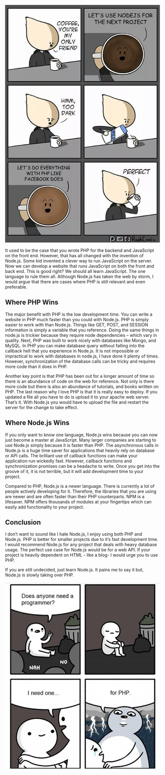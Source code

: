 ![](media/fa157040d5849cc48de1cbec2c67ef69.jpg)

It used to be the case that you wrote PHP for the backend and JavaScript on the
front end. However, that has all changed with the invention of Node.js. Some kid
invented a clever way to run JavaScript on the server. Now we can develop a
website that runs JavaScript on both the front and back end. This is good right?
We should all learn JavaScript. The one language to rule them all. Although
Node.js has taken the web by storm, I would argue that there are cases where PHP
is still relevant and even preferable.

Where PHP Wins
--------------

The major benefit with PHP is the low development time. You can write a website
in PHP much faster than you could with Node.js. PHP is simply easier to work
with than Node.js. Things like GET, POST, and SESSION information is simply a
variable that you reference. Doing the same things in node.js is trickier
because they require node dependencies – which vary in quality. Next, PHP was
built to work nicely with databases like Mongo, and MySQL. In PHP you can make
database query without falling into the callback hell that you experience in
Node.js. It is not impossible or impractical to work with databases in node.js,
I have done it plenty of times. However, synchronization of the database calls
can be tricky and requires more code than it does in PHP.

Another key point is that PHP has been out for a longer amount of time so there
is an abundance of code on the web for reference. Not only is there more code
but there is also an abundance of tutorials, and books written on PHP. The last
reason why I love PHP is that it is really easy to deploy. If you updated a file
all you have to do is upload it to your apache web server. That’s it. With
Node.js you would have to upload the file and restart the server for the change
to take effect.

Where Node.js Wins
------------------

If you only want to know one language, Node.js wins because you can now just
become a master at JavaScript. Many larger companies are starting to use Node.js
simply because it is faster than PHP. The asynchronous calls in Node.js is a
huge time saver for applications that heavily rely on database or API calls. The
brilliant use of callback functions can make your application run wickedly fast.
However, callback functions and synchronization promises can be a headache to
write. Once you get into the groove of it, it is not terrible, but it will add
development time to your project.

Compared to PHP, Node.js is a newer language. There is currently a lot of people
actively developing for it. Therefore, the libraries that you are using are
newer and are often faster than their PHP counterparts. NPM is a lifesaver. NPM
offers thousands of modules at your fingertips which can easily add
functionality to your project.

Conclusion
----------

I don’t want to sound like I hate Node.js, I enjoy using both PHP and Node.js.
PHP is better for smaller projects due to it’s fast development time. I would
recommend Node.js for any project that deals with heavy database usage. The
perfect use case for Node.js would be for a web API. If your project is heavily
dependent on HTML - like a blog- I would urge you to use PHP.

If you are still undecided, just learn Node.js. It pains me to say it but,
Node.js is slowly taking over PHP.

![](media/422d949d18969b9b2b8cf754ddc1e779.jpg)
